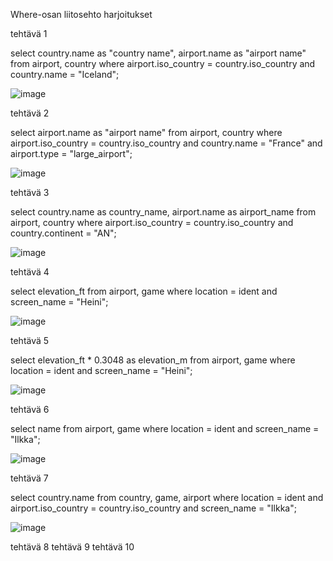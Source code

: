 Where-osan liitosehto harjoitukset

tehtävä 1

select country.name as "country name", airport.name as "airport name"
from airport, country
where airport.iso_country = country.iso_country and country.name = "Iceland";

![image](https://github.com/user-attachments/assets/20c2c7e1-ea79-4897-961a-e0f3322c209a)

tehtävä 2

select airport.name as "airport name"
from airport, country
where airport.iso_country = country.iso_country and country.name = "France" and airport.type = "large_airport";

![image](https://github.com/user-attachments/assets/aa4db374-f9f8-44d3-a886-0fb0475783e0)

tehtävä 3

select country.name as country_name, airport.name as airport_name
from airport, country
where airport.iso_country = country.iso_country and country.continent = "AN";

![image](https://github.com/user-attachments/assets/b86347d3-b47b-45d7-9357-add7ff484b86)

tehtävä 4

select elevation_ft
from airport, game
where location = ident and screen_name = "Heini";

![image](https://github.com/user-attachments/assets/2ae88eb2-b646-4519-b21c-98aba3970737)

tehtävä 5

select elevation_ft * 0.3048 as elevation_m
from airport, game
where location = ident and screen_name = "Heini";

![image](https://github.com/user-attachments/assets/8d579fcc-123f-4be0-b2c9-204376f0d753)

tehtävä 6

select name
from airport, game
where location = ident and screen_name = "Ilkka";

![image](https://github.com/user-attachments/assets/8ea24bfb-dfd0-43ea-ad9e-b788987d615d)

tehtävä 7

select country.name
from country, game, airport
where location = ident and 
airport.iso_country = country.iso_country and screen_name = "Ilkka";

![image](https://github.com/user-attachments/assets/40d54e1e-6d0e-4e85-a632-191f64721e08)


tehtävä 8
tehtävä 9
tehtävä 10
